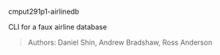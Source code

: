 cmput291p1-airlinedb

CLI for a faux airline database

> Authors: Daniel Shin, Andrew Bradshaw, Ross Anderson
